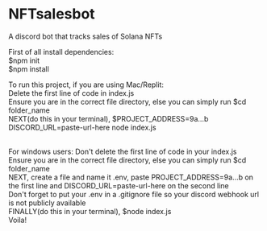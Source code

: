 # NFTsalesbot
A discord bot that tracks sales of Solana NFTs

First of all install dependencies:
<br>
$npm init
<br>
$npm install

To run this project, if you are using Mac/Replit:
<br>
Delete the first line of code in index.js 
<br>
Ensure you are in the correct file directory, else you can simply run $cd folder_name 
<br>
NEXT(do this in your terminal), $PROJECT_ADDRESS=9a...b DISCORD_URL=paste-url-here node index.js
<br>
<br>

For windows users: Don't delete the first line of code in your index.js 
<br>
Ensure you are in the correct file directory, else you can simply run $cd folder_name 
<br>
NEXT, create a file and name it .env, paste PROJECT_ADDRESS=9a...b on the first line and DISCORD_URL=paste-url-here on the second line 
<br>
Don't forget to put your .env in a .gitignore file so your discord webhook url is not publicly available
<br>
FINALLY(do this in your terminal), $node index.js
<br>
Voila!

